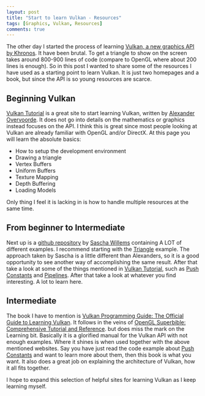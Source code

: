 ```yaml
---
layout: post
title: "Start to learn Vulkan - Resources"
tags: [Graphics, Vulkan, Resources]
comments: true
---
```


The other day I started the process of learning [Vulkan, a new graphics API by Khronos](https://www.khronos.org/vulkan/).
It have been brutal. To get a triangle to show on the screen takes around 800-900 lines of code (compare to OpenGL where about 200 lines is enough). So in this post I wanted to share some of the resources I have used as a starting point to learn Vulkan. It is just two homepages and a book, but since the API is so young resources are scarce. 

## Beginning Vulkan
[Vulkan Tutorial](https://vulkan-tutorial.com/) is a great site to start learning Vulkan, written by [Alexander Overvoorde](https://while.io/). It does not go into details on the mathematics or graphics instead focuses on the API. I think this is great since most people looking at Vulkan are already familiar with OpenGL and/or DirectX. At this page you will learn the absolute basics:

* How to setup the development environment
* Drawing a triangle
* Vertex Buffers
* Uniform Buffers
* Texture Mapping
* Depth Buffering
* Loading Models

Only thing I feel it is lacking in is how to handle multiple resources at the same time.

## From beginner to Intermediate
Next up is a [github repository](https://github.com/SaschaWillems/Vulkan) by [Sascha Willems](https://www.saschawillems.de/) containing A LOT of different examples.
I recommend starting with the [Triangle](https://github.com/SaschaWillems/Vulkan#triangle) example. The approach taken by Sascha is a little different than Alexanders, so it is a good opportunity to see another way of accomplishing the same result. After that take a look at some of the things mentioned in [Vulkan Tutorial](https://vulkan-tutorial.com/), such as [Push Constants](https://github.com/SaschaWillems/Vulkan#push-constants) and [Pipelines](https://github.com/SaschaWillems/Vulkan#pipelines). After that take a look at whatever you find interesting. A lot to learn here.

## Intermediate
The book I have to mention is [Vulkan Programming Guide: The Official Guide to Learning Vulkan](https://www.amazon.com/Vulkan-Programming-Guide-Official-Learning/dp/0134464540). It follows in the veins of [OpenGL Superbible: Comprehensive Tutorial and Reference](https://www.amazon.com/OpenGL-Superbible-Comprehensive-Tutorial-Reference/dp/0672337479). but does miss the mark on the Learning bit. Basically it is a glorified manual for the Vulkan API with not enough examples. Where it shines is when used together with the above mentioned websites. Say you have just read the code example about [Push Constants](https://github.com/SaschaWillems/Vulkan#push-constants) and want to learn more about them, then this book is what you want. It also does a great job on explaining the architecture of Vulkan, how it all fits together.

</hr>

I hope to expand this selection of helpful sites for learning Vulkan as I keep learning myself.